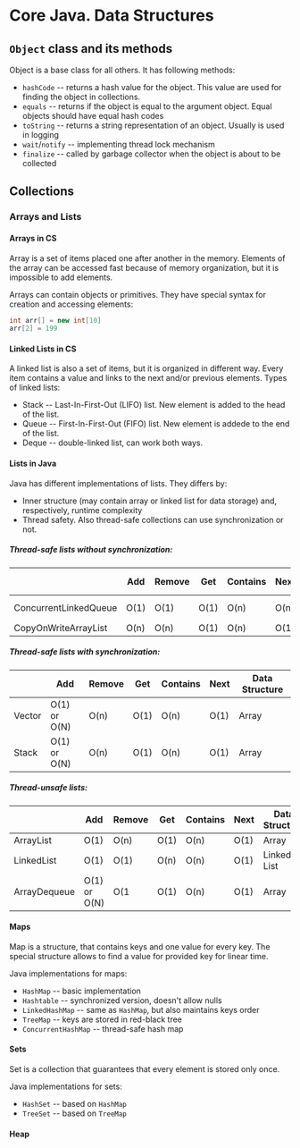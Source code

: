 # Core Java. Data Structures

## `Object` class and its methods

Object is a base class for all others. It has following methods:

* `hashCode` -- returns a hash value for the object. This value are used for finding the object in collections.
* `equals` -- returns if the object is equal to the argument object. Equal objects should have equal hash codes
* `toString` -- returns a string representation of an object. Usually is used in logging
* `wait`/`notify` -- implementing thread lock mechanism
* `finalize` -- called by garbage collector when the object is about to be collected

## Collections

### Arrays and Lists

#### Arrays in CS
Array is a set of items placed one after another in the memory. Elements of the array can be accessed fast because of memory organization, but it is impossible to add elements.

Arrays can contain objects or primitives. They have special syntax for creation and accessing elements:
```java
int arr[] = new int[10]
arr[2] = 199
```
#### Linked Lists in CS

A linked list is also a set of items, but it is organized in different way. Every item contains a value and links to the next and/or previous elements. Types of linked lists:

* Stack -- Last-In-First-Out (LIFO) list. New element is added to the head of the list.
* Queue -- First-In-First-Out (FIFO) list. New element is addede to the end of the list.
* Deque -- double-linked list, can work both ways.

#### Lists in Java

Java has different implementations of lists. They differs by:

* Inner structure (may contain array or linked list for data storage) and, respectively, runtime complexity
* Thread safety. Also thread-safe collections can use synchronization or not.

##### Thread-safe lists without synchronization:
|                        | Add  | Remove | Get  | Contains | Next | Data Structure |
|------------------------|------|--------|------|----------|------|---------------|
| ConcurrentLinkedQueue  | O(1) | O(1) | O(1) | O(n) | O(n) | Linked List |
| CopyOnWriteArrayList   | O(n) | O(n) | O(1) | O(n) | O(1) | Array |

##### Thread-safe lists with synchronization:
|                        | Add  | Remove | Get  | Contains | Next | Data Structure |
|------------------------|------|--------|------|----------|------|---------------|
| Vector                 | O(1) or O(N) |  O(n)  | O(1) |   O(n)   | O(1) | Array |
| Stack                  | O(1) or O(N) |  O(n)  | O(1) |   O(n)   | O(1) | Array |

##### Thread-unsafe lists:
|                      | Add          | Remove | Get  | Contains | Next | Data Structure |
|----------------------|--------------|--------|------|----------|------|----------------|
| ArrayList            | O(1)         |  O(n)  | O(1) |   O(n)   | O(1) | Array          |
| LinkedList           | O(1)         |  O(1)  | O(n) |   O(n)   | O(1) | Linked List    |
| ArrayDequeue         | O(1) or O(N) |  O(1   | O(1) |  O(n)    | O(1) | Array          |

#### Maps

Map is a structure, that contains keys and one value for every key. The special structure allows to find a value for provided key for linear time.

Java implementations for maps:

* `HashMap` -- basic implementation
* `Hashtable` -- synchronized version, doesn't allow nulls
* `LinkedHashMap` -- same as `HashMap`, but also maintains keys order
* `TreeMap` -- keys are stored in red-black tree
* `ConcurrentHashMap` -- thread-safe hash map

#### Sets

Set is a collection that guarantees that every element is stored only once.

Java implementations for sets:

* `HashSet` -- based on `HashMap`
* `TreeSet` -- based on `TreeMap`

#### Heap